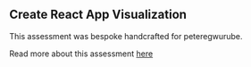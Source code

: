 ## Create React App Visualization

This assessment was bespoke handcrafted for peteregwurube.

Read more about this assessment [here](https://react.eogresources.com)
